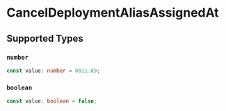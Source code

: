 # CancelDeploymentAliasAssignedAt


## Supported Types

### `number`

```typescript
const value: number = 8811.89;
```

### `boolean`

```typescript
const value: boolean = false;
```

